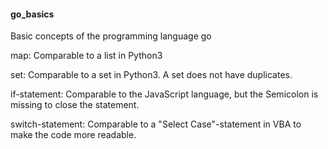 <h4>go_basics</h4>
<p>Basic concepts of the programming language go</p>
<p>map: Comparable to a list in Python3</p>
<p>set: Comparable to a set in Python3. A set does not have duplicates.</p>
<p>if-statement: Comparable to the JavaScript language, but the Semicolon is missing to close the statement.</p>
<p>switch-statement: Comparable to a "Select Case"-statement in VBA to make the code more readable.</p>
